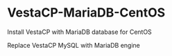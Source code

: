 # VestaCP-MariaDB-CentOS
Install VestaCP with MariaDB database for CentOS

Replace VestaCP MySQL with MariaDB engine

